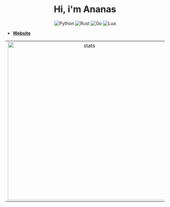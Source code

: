 <div align="center">

# Hi, i'm Ananas

![Python](https://img.shields.io/badge/python-3670A0?style=for-the-badge&logo=python&logoColor=white)
![Rust](https://img.shields.io/badge/Rust-000000?style=for-the-badge&logo=rust&logoColor=white)
![Go](https://img.shields.io/badge/Go-00ADD8?logo=Go&logoColor=white&style=for-the-badge)
![Lua](https://img.shields.io/badge/Lua-2C2D72?style=for-the-badge&logo=lua&logoColor=white)



</div>

- [**Website**](https://ananas.moe)

<div align="center">


  <table align="center">
    <tr>
      <td align="center">
        <img src="https://github-readme-stats.vercel.app/api?username=ananasmoe&theme=dark&show_icons=true" width="500px" alt="stats"/>
      </td>
      <td align="center">
        <img src="https://github-readme-stats.vercel.app/api/top-langs/?username=ananasmoe&layout=compact&theme=dark" width="360px" alt="top-langs"/>
      </td>
    </tr>
  </table>
</div>

